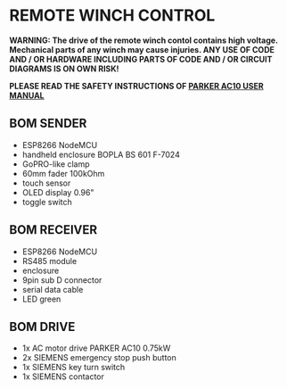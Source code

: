 # REMOTE WINCH CONTROL

**WARNING: The drive of the remote winch contol contains high voltage. Mechanical parts of any winch may cause injuries. ANY USE OF CODE AND / OR HARDWARE INCLUDING PARTS OF CODE AND / OR CIRCUIT DIAGRAMS IS ON OWN RISK!**

**PLEASE READ THE SAFETY INSTRUCTIONS OF [PARKER AC10 USER MANUAL](http://www.parker.com/Literature/Electromechanical%20Europe/User%20Guides/HA502320U001.pdf)**


## BOM SENDER
- ESP8266 NodeMCU
- handheld enclosure BOPLA BS 601 F-7024
- GoPRO-like clamp
- 60mm fader 100kOhm
- touch sensor
- OLED display 0.96"
- toggle switch

## BOM RECEIVER
- ESP8266 NodeMCU
- RS485 module
- enclosure
- 9pin sub D connector
- serial data cable
- LED green

## BOM DRIVE
- 1x AC motor drive PARKER AC10 0.75kW
- 2x SIEMENS emergency stop push button
- 1x SIEMENS key turn switch
- 1x SIEMENS contactor
